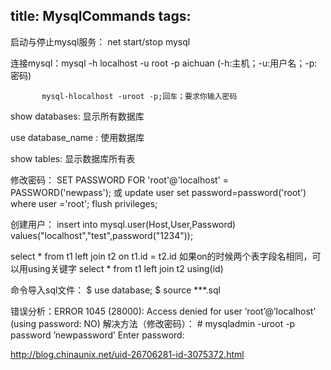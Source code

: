 title: MysqlCommands
tags:
---

启动与停止mysql服务： net start/stop mysql

连接mysql：mysql -h localhost -u root -p aichuan (-h:主机；-u:用户名；-p:密码)

		   mysql-hlocalhost -uroot -p;回车；要求你输入密码


show databases: 显示所有数据库

use database_name : 使用数据库

show tables: 显示数据库所有表

修改密码：
	SET PASSWORD FOR 'root'@'localhost' = PASSWORD('newpass');
	或
	update user set password=password('root') where user ='root';
	flush privileges;

创建用户：
	 insert into mysql.user(Host,User,Password) values("localhost","test",password("1234"));

<Context path="" docBase="/yunlu-admin"  reloadable="false" source="org.eclipse.jst.jee.server:yunlu-admin"/>

select * from t1 left join t2 on t1.id = t2.id 
如果on的时候两个表字段名相同，可以用using关键字
select * from t1 left join t2 using(id)


命令导入sql文件：
$ use database;
$ source ***.sql


错误分析：ERROR 1045 (28000): Access denied for user ’root’@’localhost’ (using password: NO) 
解决方法（修改密码）： 
    # mysqladmin -uroot -p password ’newpassword’ 
    Enter password: 

http://blog.chinaunix.net/uid-26706281-id-3075372.html
